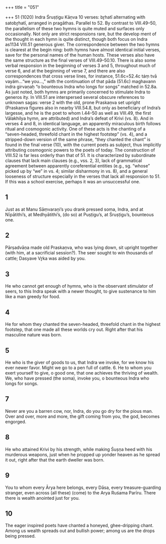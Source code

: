 +++
title = "051"

+++
51 (1020)
Indra
Śruṣṭigu Kāṇva
10 verses: br̥hatī alternating with satobr̥hatī, arranged in pragāthas. Parallel to 52.
By contrast to VIII.49–50, the parallelism of these two hymns is quite muted and  surfaces only occasionally. Not only are strict responsions rare, but the develop ment of the thought in each hymn is quite distinct, though both focus on Indra as1134 VIII.51
generous giver. The correspondence between the two hymns is clearest at the begin ning: both hymns have almost identical initial verses, save for the personal names  of the human hosts. These verses also have the same structure as the final verses  of VIII.49–50.10. There is also some verbal responsion in the beginning of verses  3 and 5, throughout much of verse 6, and at the beginning of verse 7, and there  are also correspondences that cross verse lines, for instance, 51.6c=52.4c táṃ tvā vayám...“we you...,” with the continuation of that pāda (51.6c) maghavann indra
girvaṇaḥ “o bounteous Indra who longs for songs” matched in 52.8a. As just noted, both hymns are primarily concerned to stimulate Indra to generos ity. In VIII.51 are interspersed several obscure references to unknown sagas: verse 2  with the old, prone Praskaṇva set upright (Praskaṇva figures also in nearby VIII.54.8,  but only as beneficiary of Indra’s largesse, and he is the poet to whom I.44–50 as well  as VIII.49, the first Vālakhilya hymn, are attributed) and Indra’s defeat of Krivi (vs.  8). And in verses 4 and 8, in identical language, an apparently miraculous birth follows  ritual and cosmogonic activity. One of these acts is the chanting of a “seven-headed,  threefold chant in the highest footstep” (vs. 4), and a stripped-down version of the  same phrase, “they chanted the chant” is found in the final verse (10), with the current  poets as subject, thus implicitly attributing cosmogonic powers to the poets of today. The construction of VIII.52 is far less orderly than that of 51. It is characterized  by subordinate clauses that lack main clauses (e.g., vss. 2, 3), lack of grammatical  agreement between apparently coreferential entities (e.g., sg. “whose” picked up  by “we” in vs. 4; similar disharmony in vs. 8), and a general looseness of structure  especially in the verses that lack all responsion to 51. If this was a school exercise,  perhaps it was an unsuccessful one.
## 1
Just as at Manu Sāṃvaraṇi’s you drank pressed soma, Indra,
and at Nīpātithi’s, at Medhyātithi’s, (do so) at Puṣṭigu’s, at Śruṣṭigu’s,  bounteous one.
## 2
Pārṣadvāṇa made old Praskaṇva, who was lying down, sit upright  together (with him, at a sacrificial session?).
The seer sought to win thousands of cattle; Dasyave Vr̥ka was aided  by you.
## 3
He who cannot get enough of hymns, who is the observant stimulator  of seers,
to this Indra speak with a newer thought, to give sustenance to him like  a man greedy for food.
## 4
He for whom they chanted the seven-headed, threefold chant in the  highest footstep,
that one made all these worlds cry out. Right after that his masculine  nature was born.
## 5
He who is the giver of goods to us, that Indra we invoke,
for we know his ever newer favor. Might we go to a pen full of cattle. 6. He to whom you exert yourself to give, o good one, that one achieves  the thriving of wealth.
We, who have pressed (the soma), invoke you, o bounteous Indra who  longs for songs.
## 7
Never are you a barren cow, nor, Indra, do you go dry for the
pious man.
Over and over, more and more, the gift coming from you, the god,
becomes engorged.
## 8
He who attained Krivi by his strength, while making Śuṣṇa heed with  his murderous weapons,
just when he propped up yonder heaven as he spread it out, right after  that the earth dweller was born.
## 9
You to whom every Ārya here belongs, every Dāsa, every
treasure-guarding stranger,
even across (all these) (come) to the Arya Ruśama Parīru. There there is  wealth anointed just for you.
## 10
The eager inspired poets have chanted a honeyed, ghee-dripping chant. Among us wealth spreads out and bullish power; among us are the
drops being pressed.